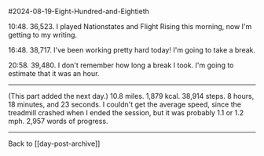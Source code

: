 #2024-08-19-Eight-Hundred-and-Eightieth

10:48.  36,523.  I played Nationstates and Flight Rising this morning, now I'm getting to my writing.

16:48.  38,717.  I've been working pretty hard today!  I'm going to take a break.

20:58.  39,480.  I don't remember how long a break I took.  I'm going to estimate that it was an hour.

---
(This part added the next day.)  10.8 miles.  1,879 kcal.  38,914 steps.  8 hours, 18 minutes, and 23 seconds.  I couldn't get the average speed, since the treadmill crashed when I ended the session, but it was probably 1.1 or 1.2 mph.  2,957 words of progress.

---
Back to [[day-post-archive]]